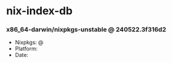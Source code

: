 # nix-index-db
### x86_64-darwin/nixpkgs-unstable @ 240522.3f316d2
- Nixpkgs: @[](https://github.com/NixOS/nixpkgs/commit/3f316d2a50699a78afe5e77ca486ad553169061e)
- Platform: 
- Date: 
